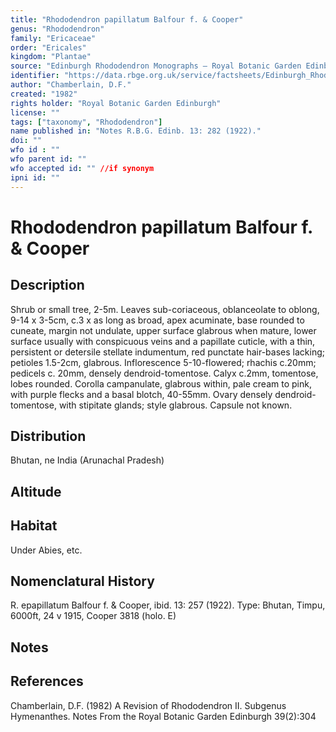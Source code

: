 ```yaml
---
title: "Rhododendron papillatum Balfour f. & Cooper"
genus: "Rhododendron"
family: "Ericaceae"
order: "Ericales"
kingdom: "Plantae"
source: "Edinburgh Rhododendron Monographs – Royal Botanic Garden Edinburgh"
identifier: "https://data.rbge.org.uk/service/factsheets/Edinburgh_Rhododendron_Monographs.xhtml"
author: "Chamberlain, D.F."
created: "1982"
rights holder: "Royal Botanic Garden Edinburgh"
license: ""
tags: ["taxonomy", "Rhododendron"]
name published in: "Notes R.B.G. Edinb. 13: 282 (1922)."
doi: ""
wfo id : ""
wfo parent id: ""
wfo accepted id: "" //if synonym                      
ipni id: ""
---
```


                       

# Rhododendron papillatum Balfour f. & Cooper

## Description
Shrub or small tree, 2-5m. Leaves sub-coriaceous, oblanceolate to oblong, 9-14 x 3-5cm, c.3 x as long as broad, apex acuminate, base rounded to cuneate, margin not undulate, upper surface glabrous when mature, lower surface usually with conspicuous veins and a papillate cuticle, with a thin, persistent or detersile stellate indumentum, red punctate hair-bases lacking; petioles 1.5-2cm, glabrous. Inflorescence 5-10-flowered; rhachis c.20mm; pedicels c. 20mm, densely dendroid-tomentose. Calyx c.2mm, tomentose, lobes rounded. Corolla campanulate, glabrous within, pale cream to pink, with purple flecks and a basal blotch, 40-55mm. Ovary densely dendroid-tomentose, with stipitate glands; style glabrous. Capsule not known.

## Distribution
Bhutan, ne India (Arunachal Pradesh)

## Altitude


## Habitat
Under Abies, etc.

## Nomenclatural History
R. epapillatum Balfour f. & Cooper, ibid. 13: 257 (1922). Type: Bhutan, Timpu, 6000ft, 24 v 1915, Cooper 3818 (holo. E)
                       
## Notes


## References

Chamberlain, D.F. (1982) A Revision of Rhododendron II. Subgenus Hymenanthes. Notes From the Royal Botanic Garden Edinburgh 39(2):304

